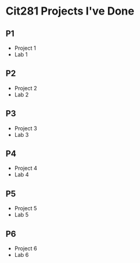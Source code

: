 # Cit281 Projects I've Done

## P1
- Project 1
- Lab 1

## P2
- Project 2
- Lab 2

## P3
- Project 3
- Lab 3

## P4
- Project 4
- Lab 4

## P5
- Project 5
- Lab 5

## P6
- Project 6
- Lab 6
